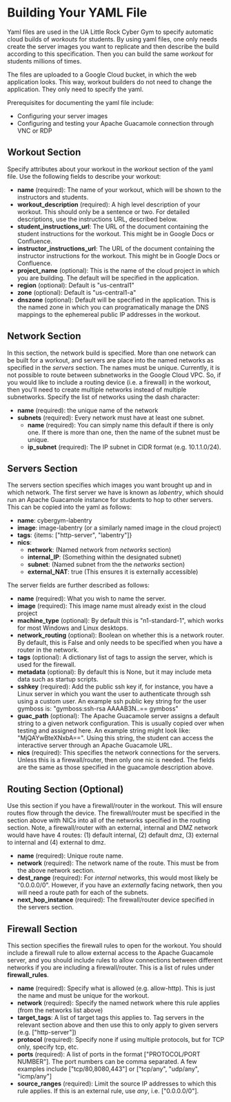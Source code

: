 # Building Your YAML File
Yaml files are used in the UA Little Rock Cyber Gym to specify automatic cloud builds of _workouts_ for students. By using yaml files, one only needs create the server images you want to replicate and then describe the build according to this specification. Then you can build the same _workout_ for students millions of times.

The files are uploaded to a Google Cloud bucket, in which the web application looks. This way, workout builders do not need to change the application. They only need to specify the yaml.

Prerequisites for documenting the yaml file include:
* Configuring your server images
* Configuring and testing your Apache Guacamole connection through VNC or RDP
## Workout Section
Specify attributes about your workout in the _workout_ section of the yaml file. Use the following fields to describe your workout:
* **name** (required): The name of your workout, which will be shown to the instructors and students.
* **workout_description** (required): A high level description of your workout. This should only be a sentence or two. For detailed descriptions, use the instructions URL, described below.
* **student_instructions_url**: The URL of the document containing the student instructions for the workout. This might be in Google Docs or Confluence.
* **instructor_instructions_url**: The URL of the document containing the instructor instructions for the workout. This might be in Google Docs or Confluence.
* **project_name** (optional): This is the name of the cloud project in which you are building. The default will be specified in the application.
* **region** (optional): Default is "us-central1"
* **zone** (optional): Default is "us-central1-a"
* **dnszone** (optional): Default will be specified in the application. This is the named zone in which you can programatically manage the DNS mappings to the ephemereal public IP addresses in the workout.

## Network Section
In this section, the network build is specified. More than one network can be built for a workout, and servers are place into the named networks as specified in the _servers_ section. The names must be unique. Currently, it is not possible to route between subnetworks in the Google Cloud VPC. So, if you would like to include a routing device (i.e. a firewall) in the workout, then you'll need to create multiple networks instead of multiple subnetworks. Specify the list of networks using the dash character:
* **name** (required): the unique name of the network
* **subnets** (required): Every network must have at least one subnet.
    * **name** (required): You can simply name this default if there is only one. If there is more than one, then the name of the subnet must be unique.
    * **ip_subnet** (required): The IP subnet in CIDR format (e.g. 10.1.1.0/24).
    
## Servers Section
The servers section specifies which images you want brought up and in which network. The first server we have is known as _labentry_, which should run an Apache Guacamole instance for students to hop to other servers. This can be copied into the yaml as follows:
  * **name**: cybergym-labentry
  * **image**: image-labentry (or a similarly named image in the cloud project)
  * **tags**: {items: ["http-server", "labentry"]}
  * **nics**:
      - **network**: (Named network from _networks_ section)
      - **internal_IP**: (Something within the designated subnet)
      - **subnet**: (Named subnet from the the _networks_ section)
      - **external_NAT**: true (This ensures it is externally accessible)
      
The server fields are further described as follows:
  * **name** (required): What you wish to name the server.
  * **image** (required): This image name must already exist in the cloud project
  * **machine_type** (optional): By default this is "n1-standard-1", which works for most Windows and Linux desktops.
  * **network_routing** (optional): Boolean on whether this is a network router. By default, this is False and only needs to be specified when you have a router in the network.
  * **tags** (optional): A dictionary list of tags to assign the server, which is used for the firewall.
  * **metadata** (optional): By default this is None, but it may include meta data such as startup scripts.
  * **sshkey** (required): Add the public ssh key if, for instance, you have a Linux server in which you want the user to authenticate through ssh using a custom user. An example ssh public key string for the user gymboss is: "gymboss:ssh-rsa AAAAB3N..== gymboss" 
  * **guac_path** (optional): The Apache Guacamole server assigns a default string to a given network configuration. This is usually copied over when testing and assigned here. An example string might look like: "MjQAYwBteXNxbA==". Using this string, the student can access the interactive server through an Apache Guacamole URL.
  * **nics** (required): This specifies the network connections for the servers. Unless this is a firewall/router, then only one nic is needed. The fields are the same as those specified in the guacamole description above.

## Routing Section (Optional)
Use this section if you have a firewall/router in the workout. This will ensure routes flow through the device. The firewall/router must be specified in the section above with NICs into all of the networks specified in the routing section. Note, a firewall/router with an external, internal and DMZ network would have have 4 routes: (1) default internal, (2) default dmz, (3) external to internal and (4) external to dmz.
* **name** (required): Unique route name.
* **network** (required): The network name of the route. This must be from the above network section.
* **dest_range** (required): For _internal_ networks, this would most likely be "0.0.0.0/0". However, if you have an _externally_ facing network, then you will need a route path for each of the subnets.
* **next_hop_instance** (required): The firewall/router device specified in the servers section.

## Firewall Section
This section specifies the firewall rules to open for the workout. You should include a firewall rule to allow external access to the Apache Guacamole server, and you should include rules to allow connections between different networks if you are including a firewall/router. This is a list of rules under **firewall_rules**. 
* **name** (required): Specify what is allowed (e.g. allow-http). This is just the name and must be unique for the workout.
* **network** (required): Specify the named network where this rule applies (from the networks list above)
* **target_tags**: A list of target tags this applies to. Tag servers in the relevant section above and then use this to only apply to given servers (e.g. ["http-server"])
* **protocol** (required): Specify none if using multiple protocols, but for TCP only, specify tcp, etc.
* **ports** (required): A list of ports in the format ["PROTOCOL/PORT NUMBER"]. The port numbers can be comma separated.  A few examples include ["tcp/80,8080,443"] or ["tcp/any", "udp/any", "icmp/any"]
* **source_ranges** (required): Limit the source IP addresses to which this rule applies. If this is an external rule, use _any_, i.e. ["0.0.0.0/0"].

    